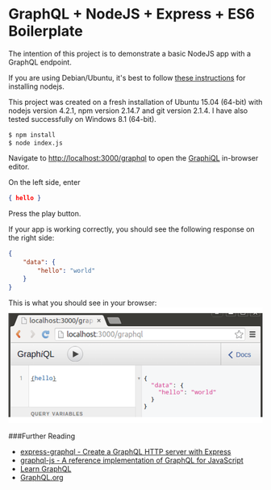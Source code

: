 GraphQL + NodeJS + Express + ES6 Boilerplate
============================================
The intention of this project is to demonstrate a basic NodeJS app with a GraphQL endpoint.

If you are using Debian/Ubuntu, it's best to follow [these instructions](http://www.hostingadvice.com/how-to/install-nodejs-ubuntu-14-04) for installing nodejs.
 
This project was created on a fresh installation of Ubuntu 15.04 (64-bit) with nodejs version 4.2.1, npm version 2.14.7 and git version 2.1.4.
I have also tested successfully on Windows 8.1 (64-bit).
```
$ npm install
$ node index.js
```

Navigate to [http://localhost:3000/graphql](http://localhost:3000/graphql) to open the [GraphiQL](https://github.com/graphql/graphiql) in-browser editor.

On the left side, enter 
```json
{ hello }
```

Press the play button.

If your app is working correctly, you should see the following response on the right side:
```json
{
    "data": {
        "hello": "world"
    }
}
```

This is what you should see in your browser:
![GraphiQL](./graphiql-hello-world.png)

###Further Reading
* [express-graphql - Create a GraphQL HTTP server with Express](https://github.com/graphql/express-graphql)
* [graphql-js - A reference implementation of GraphQL for JavaScript](https://github.com/graphql/graphql-js)
* [Learn GraphQL](https://learngraphql.com/)
* [GraphQL.org](http://graphql.org/)